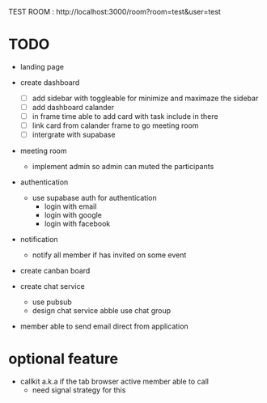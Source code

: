 TEST ROOM : http://localhost:3000/room?room=test&user=test

# TODO
- landing page
- create dashboard
   - [ ] add sidebar with toggleable for minimize and maximaze the sidebar
   - [ ] add dashboard calander
   - [ ] in frame time able to add card with task include in there
   - [ ] link card from calander frame to go meeting room
   - [ ] intergrate with supabase

- meeting room
  - implement admin so admin can muted the participants

- authentication
  - use supabase auth for authentication
    - login with email
    - login with google
    - login with facebook

- notification
  - notify all member if has invited on some event

- create canban board

- create chat service
  - use pubsub
  - design chat service abble use chat group

- member able to send email direct from application

# optional feature
 - callkit a.k.a if the tab browser active member able to call
   - need signal strategy for this

